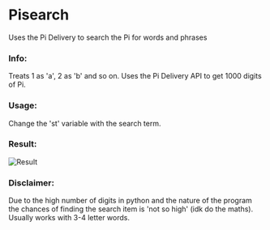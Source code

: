 # Pisearch
Uses the Pi Delivery to search the Pi for words and phrases
### Info:
Treats 1 as 'a', 2 as 'b' and so on. Uses the Pi Delivery API to get 1000 
digits of Pi.
### Usage:
Change the 'st' variable with the search term.
### Result:
![Result](https://i.imgur.com/Z2GFxhd.png)
### Disclaimer:
Due to the high number of digits in python and the nature of the program
the chances of finding the search item is 'not so high' (idk do the maths).
Usually works with 3-4 letter words.
